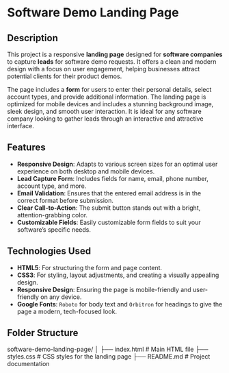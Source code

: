 # Software Demo Landing Page

## Description
This project is a responsive **landing page** designed for **software companies** to capture **leads** for software demo requests. It offers a clean and modern design with a focus on user engagement, helping businesses attract potential clients for their product demos.

The page includes a **form** for users to enter their personal details, select account types, and provide additional information. The landing page is optimized for mobile devices and includes a stunning background image, sleek design, and smooth user interaction. It is ideal for any software company looking to gather leads through an interactive and attractive interface.

## Features
- **Responsive Design**: Adapts to various screen sizes for an optimal user experience on both desktop and mobile devices.
- **Lead Capture Form**: Includes fields for name, email, phone number, account type, and more.
- **Email Validation**: Ensures that the entered email address is in the correct format before submission.
- **Clear Call-to-Action**: The submit button stands out with a bright, attention-grabbing color.
- **Customizable Fields**: Easily customizable form fields to suit your software’s specific needs.

## Technologies Used
- **HTML5**: For structuring the form and page content.
- **CSS3**: For styling, layout adjustments, and creating a visually appealing design.
- **Responsive Design**: Ensuring the page is mobile-friendly and user-friendly on any device.
- **Google Fonts**: `Roboto` for body text and `Orbitron` for headings to give the page a modern, tech-focused look.

## Folder Structure
software-demo-landing-page/
│
├── index.html       # Main HTML file
├── styles.css       # CSS styles for the landing page
├── README.md        # Project documentation
